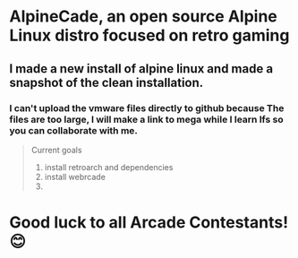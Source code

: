 # AlpineCade, an open source Alpine Linux distro focused on retro gaming

## I made a new install of alpine linux and made a snapshot of the clean installation.

### I can't upload the vmware files directly to github because The files are too large, I will make a link to mega while I learn lfs so you can collaborate with me.


> Current goals
> 1. install retroarch and dependencies
> 2. install webrcade
> 3. 
 # Good luck to all Arcade Contestants! 😊
